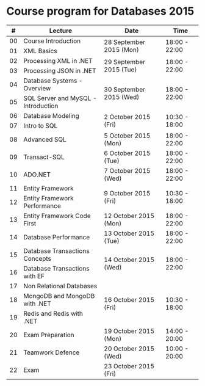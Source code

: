 # Course program for Databases 2015

<table class="table table-bordered table-striped">
    <thead>
        <tr>
            <th>#</th>
            <th>Lecture</th>
            <th>Date</th>
            <th>Time</th>
        </tr>
    </thead>
    <tbody>
        <tr>
            <td>00</td>
            <td>Course Introduction</td>
            <td rowspan="2">28 September 2015 (Mon)</td>
            <td rowspan="2">18:00 - 22:00</td>
        </tr>
        <tr>
            <td>01</td>
            <td>XML Basics</td>
        </tr>
        <tr>
            <td>02</td>
            <td>Processing XML in .NET</td>
            <td rowspan="2">29 September 2015 (Tue)</td>
            <td rowspan="2">18:00 - 22:00</td>
        </tr>
        <tr>
            <td>03</td>
            <td>Processing JSON in .NET</td>
        </tr>
        <tr>
            <td>04</td>
            <td>Database Systems - Overview</td>
            <td rowspan="2">30 September 2015 (Wed)</td>
            <td rowspan="2">18:00 - 22:00</td>
        </tr>
        <tr>
            <td>05</td>
            <td>SQL Server and MySQL - Introduction</td>
        </tr>
        <tr>
            <td>06</td>
            <td>Database Modeling</td>
            <td rowspan="2">2 October 2015 (Fri)</td>
            <td rowspan="2">10:30 - 18:00</td>
        </tr>
        <tr>
            <td>07</td>
            <td>Intro to SQL</td>
        </tr>
        <tr>
            <td>08</td>
            <td>Advanced SQL</td>
            <td>5 October 2015 (Mon)</td>
            <td>18:00 - 22:00</td>
        </tr>
        <tr>
            <td>09</td>
            <td>Transact-SQL</td>
            <td>6 October 2015 (Tue)</td>
            <td>18:00 - 22:00</td>
        </tr>
        <tr>
            <td>10</td>
            <td>ADO.NET</td>
            <td>7 October 2015 (Wed)</td>
            <td>18:00 - 22:00</td>
        </tr>
        <tr>
            <td>11</td>
            <td>Entity Framework</td>
            <td rowspan="2">9 October 2015 (Fri)</td>
            <td rowspan="2">10:30 - 18:00</td>
        </tr>
        <tr>
            <td>12</td>
            <td>Entity Framework Performance</td>
        </tr>
        <tr>
            <td>13</td>
            <td>Entity Framework Code First</td>
            <td>12 October 2015 (Mon)</td>
            <td>18:00 - 22:00</td>
        </tr>
        <tr>
            <td>14</td>
            <td>Database Performance</td>
            <td>13 October 2015 (Tue)</td>
            <td>18:00 - 22:00</td>
        </tr>
        <tr>
            <td>15</td>
            <td>Database Transactions Concepts</td>
            <td rowspan="2">14 October 2015 (Wed)</td>
            <td rowspan="2">18:00 - 22:00</td>
        </tr>
        <tr>
            <td>16</td>
            <td>Database Transactions with EF</td>
        </tr>
        <tr>
            <td>17</td>
            <td>Non Relational Databases</td>
            <td rowspan="3">16 October 2015 (Fri)</td>
            <td rowspan="3">10:30 - 18:00</td>
        </tr>
        <tr>
            <td>18</td>
            <td>MongoDB and MongoDB with .NET</td>
        </tr>
        <tr>
            <td>19</td>
            <td>Redis and Redis with .NET</td>
        </tr>
        <tr>
            <td>20</td>
            <td>Exam Preparation</td>
            <td>19 October 2015 (Mon)</td>
            <td>14:00 - 20:00</td>
        </tr>
        <tr>
            <td>21</td>
            <td>Teamwork Defence</td>
            <td>20 October 2015 (Wed)</td>
            <td>10:00 - 20:00</td>
        </tr>
        <tr>
            <td>22</td>
            <td>Exam</td>
            <td>23 October 2015 (Fri)</td>
            <td></td>
        </tr>
    </tbody>
</table>
